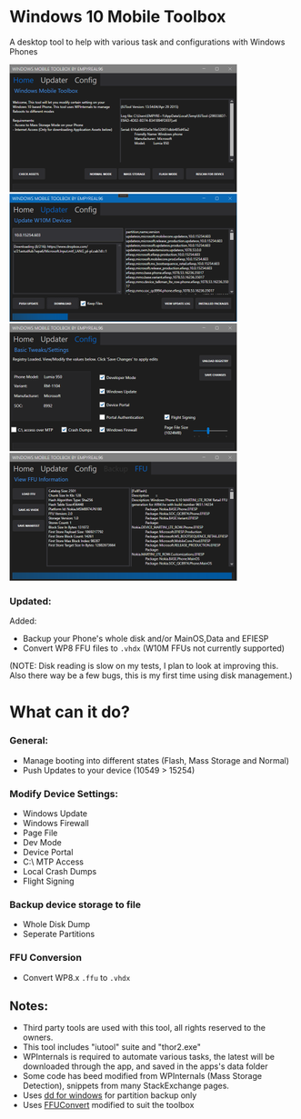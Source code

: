 # Windows 10 Mobile Toolbox

A desktop tool to help with various task and configurations with Windows Phones

<img src="1.png" width="400" height="225"> <img src="2.png" width="400" height="225">
<img src="3.png" width="400" height="225">
<img src="4.png" width="400" height="225">


### Updated:
Added:
- Backup your Phone's whole disk and/or MainOS,Data and EFIESP
- Convert WP8 FFU files to `.vhdx` (W10M FFUs not currently supported)

(NOTE: Disk reading is slow on my tests, I plan to look at improving this. Also there way be a few bugs, this is my first time using disk management.)


# What can it do?
### General:
- Manage booting into different states (Flash, Mass Storage and Normal)
- Push Updates to your device (10549 > 15254)

### Modify Device Settings:
 - Windows Update
 - Windows Firewall
 - Page File
 - Dev Mode
 - Device Portal
 - C:\ MTP Access
 - Local Crash Dumps
 - Flight Signing

### Backup device storage to file
 - Whole Disk Dump
 - Seperate Partitions

### FFU Conversion
 - Convert WP8.x `.ffu` to `.vhdx`


## Notes:

- Third party tools are used with this tool, all rights reserved to the owners.
- This tool includes "iutool" suite and "thor2.exe"
- WPInternals is required to automate various tasks, the latest will be downloaded through the app, and saved in the apps's data folder
- Some code has beed modified from WPInternals (Mass Storage Detection), snippets from many StackExchange pages.
- Uses [dd for windows](http://www.chrysocome.net/dd) for partition backup only
- Uses [FFUConvert](https://github.com/smourier/FfuConvert) modified to suit the toolbox
